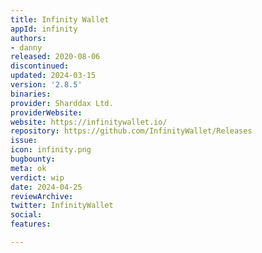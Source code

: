```yaml
---
title: Infinity Wallet
appId: infinity
authors:
- danny
released: 2020-08-06
discontinued: 
updated: 2024-03-15
version: '2.8.5'
binaries: 
provider: Sharddax Ltd.
providerWebsite: 
website: https://infinitywallet.io/
repository: https://github.com/InfinityWallet/Releases
issue: 
icon: infinity.png
bugbounty: 
meta: ok
verdict: wip
date: 2024-04-25
reviewArchive: 
twitter: InfinityWallet
social: 
features: 

---
```


